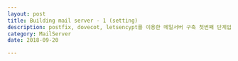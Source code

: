 ```yaml
---
layout: post
title: Building mail server - 1 (setting)
description: postfix, dovecot, letsencypt를 이용한 메일서버 구축 첫번째 단계입니다. 
category: MailServer
date: 2018-09-20

---
```

